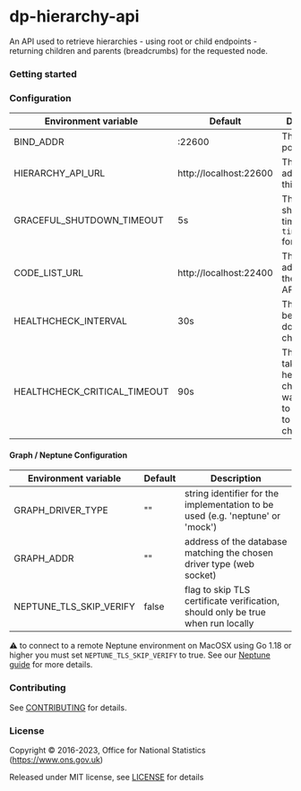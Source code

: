 dp-hierarchy-api
================

An API used to retrieve hierarchies - using root or child endpoints -
returning children and parents (breadcrumbs) for the requested node.

### Getting started

### Configuration

| Environment variable         | Default                                   | Description
| ---------------------------- | ----------------------------------------- | -----------
| BIND_ADDR                    | :22600                                    | The host and port to bind to
| HIERARCHY_API_URL            | http://localhost:22600                    | The external address of this API
| GRACEFUL_SHUTDOWN_TIMEOUT    | 5s                                        | The graceful shutdown timeout (Go `time.Duration` format)
| CODE_LIST_URL                | http://localhost:22400                    | The external address of the Code List API
| HEALTHCHECK_INTERVAL         | 30s                                       | The time between doing health checks
| HEALTHCHECK_CRITICAL_TIMEOUT | 90s                                       | The time taken for the health changes from warning state to critical due to subsystem check failures

#### Graph / Neptune Configuration

| Environment variable    | Default | Description
| ------------------------| ------- | -----------
| GRAPH_DRIVER_TYPE       | ""      | string identifier for the implementation to be used (e.g. 'neptune' or 'mock')
| GRAPH_ADDR              | ""      | address of the database matching the chosen driver type (web socket)
| NEPTUNE_TLS_SKIP_VERIFY | false   | flag to skip TLS certificate verification, should only be true when run locally

:warning: to connect to a remote Neptune environment on MacOSX using Go 1.18 or higher you must set `NEPTUNE_TLS_SKIP_VERIFY` to true. See our [Neptune guide](https://github.com/ONSdigital/dp/blob/main/guides/NEPTUNE.md) for more details.

### Contributing

See [CONTRIBUTING](CONTRIBUTING.md) for details.

### License

Copyright © 2016-2023, Office for National Statistics (https://www.ons.gov.uk)

Released under MIT license, see [LICENSE](LICENSE.md) for details
